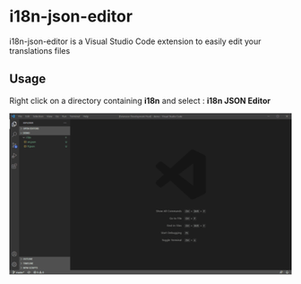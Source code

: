 # i18n-json-editor

i18n-json-editor is a Visual Studio Code extension to easily edit your translations files

## Usage

Right click on a directory containing **i18n** and select : **i18n JSON Editor**

![extension demo](demo.gif)